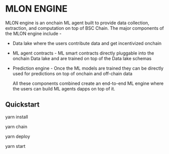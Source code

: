 # MLON ENGINE

MLON engine is an onchain ML agent built to provide data collection, extraction, and computation on top of BSC Chain. The major components of the MLON engine include -

- Data lake where the users contribute data and get incentivized onchain
- ML agent contracts - ML smart contracts directly pluggable into the onchain Data lake and are trained on top of the Data lake schemas
- Prediction engine - Once the ML models are trained they can be directly used for predictions on top of onchain and off-chain data

  All these components combined create an end-to-end ML engine where the users can build ML agents dapps on top of it.


## Quickstart

yarn install

yarn chain

yarn deploy

yarn start




